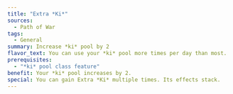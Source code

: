 ```yaml
---
title: "Extra *Ki*"
sources:
  - Path of War
tags:
  - General
summary: Increase *ki* pool by 2
flavor_text: You can use your *ki* pool more times per day than most.
prerequisites:
  - "*ki* pool class feature"
benefit: Your *ki* pool increases by 2.
special: You can gain Extra *Ki* multiple times. Its effects stack.
---
```

